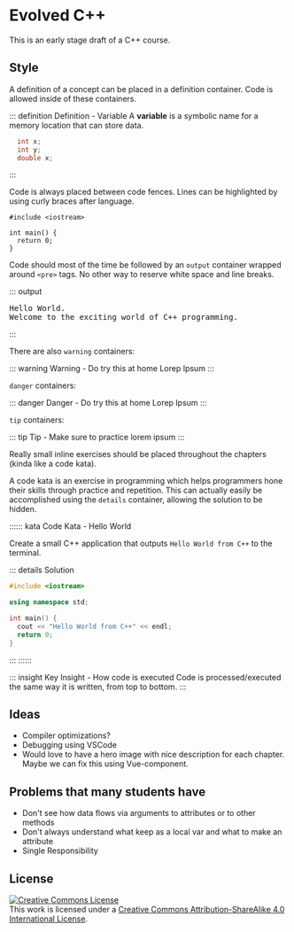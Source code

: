 # Evolved C++

This is an early stage draft of a C++ course.

## Style

A definition of a concept can be placed in a definition container. Code is allowed inside of these containers.

::: definition Definition - Variable
A **variable** is a symbolic name for a memory location that can store data.

```cpp
  int x;
  int y;
  double x;
```

:::

Code is always placed between code fences. Lines can be highlighted by using curly braces after language.

```cpp{1,3-5}
#include <iostream>

int main() {
  return 0;
}
```

Code should most of the time be followed by an `output` container wrapped around `<pre>` tags. No other way to reserve white space and line breaks.

::: output
<pre>
Hello World.
Welcome to the exciting world of C++ programming.
</pre>
:::

There are also `warning` containers:

::: warning Warning - Do try this at home
Lorep Ipsum
:::

`danger` containers:

::: danger Danger - Do try this at home
Lorep Ipsum
:::

`tip` containers:

::: tip Tip - Make sure to practice
lorem ipsum
:::

Really small inline exercises should be placed throughout the chapters (kinda like a code kata).

A code kata is an exercise in programming which helps programmers hone their skills through practice and repetition. This can actually easily be accomplished using the `details` container, allowing the solution to be hidden.

:::::: kata Code Kata - Hello World

Create a small C++ application that outputs `Hello World from C++` to the terminal.

::: details Solution

```cpp
#include <iostream>

using namespace std;

int main() {
  cout << "Hello World from C++" << endl;
  return 0;
}
```

:::
::::::

::: insight Key Insight - How code is executed
Code is processed/executed the same way it is written, from top to bottom.
:::

## Ideas

- Compiler optimizations?
- Debugging using VSCode
- Would love to have a hero image with nice description for each chapter. Maybe we can fix this using Vue-component.

## Problems that many students have

- Don't see how data flows via arguments to attributes or to other methods
- Don't always understand what keep as a local var and what to make an attribute
- Single Responsibility

## License

<a rel="license" href="http://creativecommons.org/licenses/by-sa/4.0/"><img alt="Creative Commons License" style="border-width:0" src="https://i.creativecommons.org/l/by-sa/4.0/88x31.png" /></a><br />This work is licensed under a <a rel="license" href="http://creativecommons.org/licenses/by-sa/4.0/">Creative Commons Attribution-ShareAlike 4.0 International License</a>.
